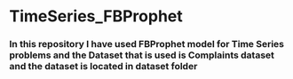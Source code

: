 # TimeSeries_FBProphet

### In this repository I have used FBProphet model for Time Series problems and the Dataset that is used is Complaints dataset and the dataset is located in dataset folder
